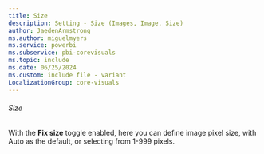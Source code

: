 ```yaml
---
title: Size
description: Setting - Size (Images, Image, Size)
author: JaedenArmstrong
ms.author: miguelmyers
ms.service: powerbi
ms.subservice: pbi-corevisuals
ms.topic: include
ms.date: 06/25/2024
ms.custom: include file - variant
LocalizationGroup: core-visuals
---
```

###### Size

With the **Fix size** toggle enabled, here you can define image pixel size, with Auto as the default, or selecting from 1-999 pixels.
